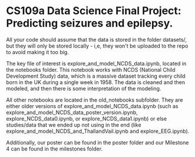 # CS109a Data Science Final Project: Predicting seizures and epilepsy.

All your code should assume that the data is stored in the folder datasets/, but they will only be stored locally - i,e, they won't be uploaded to the repo to avoid making it too big.

The key file of interest is explore_and_model_NCDS_data.ipynb, located in the notebooks folder. This notebook works with NCDS (National Child Development Study) data, which is a massive dataset tracking every child born in the UK during a single week in 1958. The data is cleaned and then modeled, and then there is some interpretation of the modeling.

All other notebooks are located in the old_notebooks subfolder. They are either older versions of explore_and_model_NCDS_data.ipynb (such as explore_and_model_NCDS_data_poster_version.ipynb, explore_NCDS_data0.ipynb, or explore_NCDS_data1.ipynb) or else studies/data that we ended up not using in the end (like explore_and_model_NCDS_and_ThallandVail.ipynb and explore_EEG.ipynb).

Additionally, our poster can be found in the poster folder and our Milestone 4 can be found in the milestones folder.
